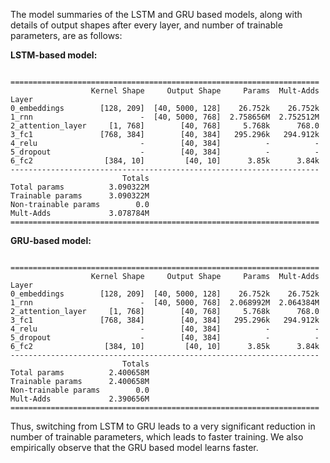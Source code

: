 The model summaries of the LSTM and GRU based models, along with details of output shapes after every layer, and number of trainable parameters, are as follows:


**LSTM-based model:**

```

=====================================================================
                  Kernel Shape     Output Shape     Params  Mult-Adds
Layer                                                                
0_embeddings        [128, 209]  [40, 5000, 128]    26.752k    26.752k
1_rnn                        -  [40, 5000, 768]  2.758656M  2.752512M
2_attention_layer     [1, 768]        [40, 768]     5.768k      768.0
3_fc1               [768, 384]        [40, 384]   295.296k   294.912k
4_relu                       -        [40, 384]          -          -
5_dropout                    -        [40, 384]          -          -
6_fc2                [384, 10]         [40, 10]      3.85k      3.84k
---------------------------------------------------------------------
                         Totals
Total params          3.090322M
Trainable params      3.090322M
Non-trainable params        0.0
Mult-Adds             3.078784M
=====================================================================

```
**GRU-based model:**

```

=====================================================================
                  Kernel Shape     Output Shape     Params  Mult-Adds
Layer                                                                
0_embeddings        [128, 209]  [40, 5000, 128]    26.752k    26.752k
1_rnn                        -  [40, 5000, 768]  2.068992M  2.064384M
2_attention_layer     [1, 768]        [40, 768]     5.768k      768.0
3_fc1               [768, 384]        [40, 384]   295.296k   294.912k
4_relu                       -        [40, 384]          -          -
5_dropout                    -        [40, 384]          -          -
6_fc2                [384, 10]         [40, 10]      3.85k      3.84k
---------------------------------------------------------------------
                         Totals
Total params          2.400658M
Trainable params      2.400658M
Non-trainable params        0.0
Mult-Adds             2.390656M
=====================================================================

```

Thus, switching from LSTM to GRU leads to a very significant reduction in number of trainable parameters, which leads to faster training. We also empirically observe that the GRU based model learns faster. 